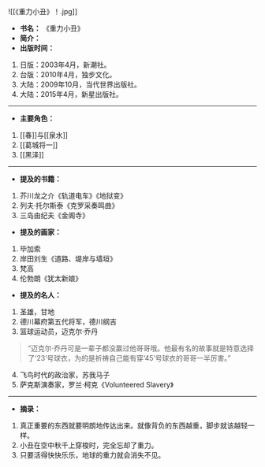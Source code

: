 
![[《重力小丑》！.jpg]]

- **书名：** 《重力小丑》
- **简介：** 
- **出版时间：** 
1. 日版：2003年4月，新潮社。
2. 台版：2010年4月，独步文化。
3. 大陆：2009年10月，当代世界出版社。
4. 大陆：2015年4月，新星出版社。

---

- **主要角色：**

1. [[春]]与[[泉水]]
2. [[葛城将一]]
3. [[黑泽]]

---

- **提及的书籍：** 
1. 芥川龙之介《轨道电车》《地狱变》
2. 列夫·托尔斯泰《克罗采奏鸣曲》
3. 三岛由纪夫《金阁寺》

- **提及的画家：** 
1. 毕加索
2. 岸田刘生《道路、堤岸与墙垣》
3. 梵高
4. 伦勃朗《犹太新娘》

- **提及的名人：** 
1. 圣雄，甘地
2. 德川幕府第五代将军，德川纲吉
3. 篮球运动员，迈克尔·乔丹

> “迈克尔·乔丹可是一辈子都没赢过他哥哥哦。他最有名的故事就是特意选择了‘23’号球衣，为的是祈祷自己能有穿‘45’号球衣的哥哥一半厉害。”

4. 飞鸟时代的政治家，苏我马子
5. 萨克斯演奏家，罗兰·柯克《Volunteered Slavery》

---

- **摘录：** 

1. 真正重要的东西就要明朗地传达出来。就像背负的东西越重，脚步就该越轻一样。
2. 小丑在空中秋千上穿梭时，完全忘却了重力。
3. 只要活得快快乐乐，地球的重力就会消失不见。
